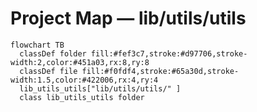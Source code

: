 # Project Map — lib/utils/utils

```mermaid
flowchart TB
  classDef folder fill:#fef3c7,stroke:#d97706,stroke-width:2,color:#451a03,rx:8,ry:8
  classDef file fill:#f0fdf4,stroke:#65a30d,stroke-width:1.5,color:#422006,rx:4,ry:4
  lib_utils_utils["lib/utils/utils/" ]
  class lib_utils_utils folder
```
